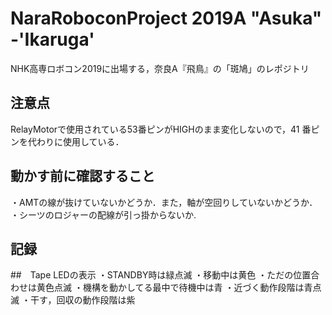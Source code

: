 NaraRoboconProject 2019A "Asuka" -'Ikaruga'
===

NHK高専ロボコン2019に出場する，奈良A『飛鳥』の「斑鳩」のレポジトリ

## 注意点
RelayMotorで使用されている53番ピンがHIGHのまま変化しないので，41
番ピンを代わりに使用している．

## 動かす前に確認すること
・AMTの線が抜けていないかどうか．また，軸が空回りしていないかどうか．
・シーツのロジャーの配線が引っ掛からないか.

## 記録

##　Tape LEDの表示
・STANDBY時は緑点滅
・移動中は黄色
・ただの位置合わせは黄色点滅
・機構を動かしてる最中で待機中は青
・近づく動作段階は青点滅
・干す，回収の動作段階は紫
